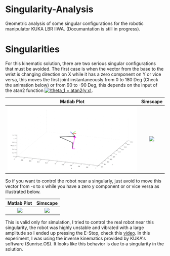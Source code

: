 # Singularity-Analysis
Geometric analysis of some singular configurations for the robotic manipulator KUKA LBR IIWA. (Documantation is still in progress).

# Singularities
For this kinematic solution, there are two serious singular configurations that must be avoided. The first case is when the vector from the base to the wrist is changing direction on X while it has a zero component on Y or vice versa, this moves the first joint instantaneously from 0 to 180 Deg (Check the animation below) or from 90 to -90 Deg, this depends on the input of the atan2 function <a href="https://www.codecogs.com/eqnedit.php?latex=\theta_1&space;=&space;atan2(y,x)" target="_blank"><img src="https://latex.codecogs.com/gif.latex?\theta_1&space;=&space;atan2(y,x)" title="\theta_1 = atan2(y,x)" /></a>.



Matlab Plot             |  Simscape
:-------------------------:|:-------------------------:
<img src="https://github.com/AlaaAlassi/Singularity-Analysis/blob/master/Assets/Singularities/ShoulderSing/SigShoulderX.gif?raw=true" width="500">  |   <img src="https://github.com/AlaaAlassi/IIWA-Robot-Simulation/blob/master/Assets/Singularities/ShoulderSing/SigShoulderXR.gif" width="500">

So if you want to control the robot near a singularly, just avoid to move this vector from -x to x while you have a zero y component or or vice versa as illustrated below. 


Matlab Plot              |  Simscape
:-------------------------:|:-------------------------:
<img src="https://github.com/AlaaAlassi/IIWA-Robot-Simulation/blob/master/Assets/Singularities/ShoulderSing/SigShoulderXY.gif?raw=true" width="500">  |  <img src="https://github.com/AlaaAlassi/IIWA-Robot-Simulation/blob/master/Assets/Singularities/ShoulderSing/SigShoulderXR3.gif" width="500">

This is valid only for simulation, I tried to control the real robot near this singularity, the robot was highly unstable and vibrated with a large amplitude so I ended up pressing the E-Stop, check this [video](https://youtu.be/-SAkOiPgs9U). In this experiment, I was using the inverse kinematics provided by KUKA's software (Sunrise.OS). It looks like this behavior is due to a singularity in the solution. 
